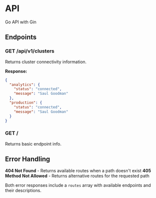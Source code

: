 # API

Go API with Gin

## Endpoints

### GET /api/v1/clusters
Returns cluster connectivity information.

**Response:**
```json
{
  "analytics": {
    "status": "connected",
    "message": "Saul Goodman"
  },
  "production": {
    "status": "connected",
    "message": "Saul Goodman"
  }
}
```

### GET /
Returns basic endpoint info.

## Error Handling

**404 Not Found** - Returns available routes when a path doesn't exist
**405 Method Not Allowed** - Returns alternative routes for the requested path

Both error responses include a `routes` array with available endpoints and their descriptions.
